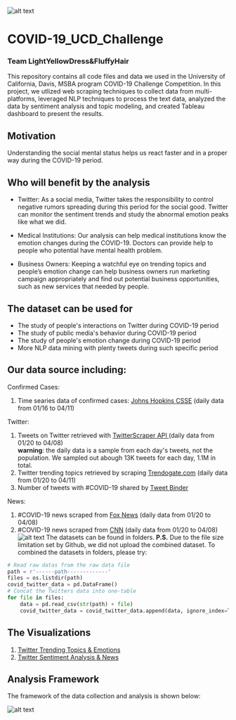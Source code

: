 ![alt text](https://harfordcountyhealth.com/wp-content/uploads/2020/01/home-banner.jpg "COVID-19 Banner")
# COVID-19_UCD_Challenge
### Team LightYellowDress&amp;FluffyHair 
This repository contains all code files and data we used in the University of California, Davis, MSBA program COVID-19 Challenge Competition. In this project, we utlized web scraping techniques to collect data from multi-platforms, leveraged NLP techniques to process the text data, analyzed the data by sentiment analysis and topic modeling, and created Tableau dashboard to present the results. 

## Motivation
Understanding the social mental status helps us react faster and in a proper way during the COVID-19 period.

## Who will benefit by the analysis
- Twitter: As a social media, Twitter takes the responsibility to control negative rumors spreading during this period for the social good. Twitter can monitor the sentiment trends and study the abnormal emotion peaks like what we did. 

- Medical Institutions: Our analysis can help medical institutions know the emotion changes during the COVID-19. Doctors can provide help to people who potential have mental health problem.

- Business Owners: Keeping a watchful eye on trending topics and people’s emotion change can help business owners run marketing campaign appropriately and find out potential business opportunities, such as new services that needed by people. 

## The dataset can be used for 
- The study of people's interactions on Twitter during COVID-19 period
- The study of public media's behavior during COVID-19 period
- The study of people's emotion change during COVID-19 period
- More NLP data mining with plenty tweets during such specific period

## Our data source including:

Confirmed Cases:
1. Time searies data of confirmed cases: [Johns Hopkins CSSE](https://github.com/CSSEGISandData/COVID-19) (daily data from 01/16 to 04/11)

Twitter:
1. Tweets on Twitter retrieved with [TwitterScraper API ](https://github.com/taspinar/twitterscraper) (daily data from 01/20 to 04/08)\
  **warning**: the daily data is a sample from each day's tweets, not the population. We sampled out abough 13K tweets for each day, 1.1M in total.
2. Twitter trending topics retrieved by scraping [Trendogate.com](https://trendogate.com) (daily data from 01/20 to 04/11)
3. Number of tweets with #COVID-19 shared by [Tweet Binder](https://www.tweetbinder.com/blog/covid-19-coronavirus-twitter/) 

News:
1. #COVID-19 news scraped from [Fox News](https://www.foxnews.com/) (daily data from 01/20 to 04/08)
2. #COVID-19 news scraped from [CNN](https://www.cnn.com/) (daily data from 01/20 to 04/08)
![alt text](https://github.com/xxz-jessica/COVID-19_UCD_Challenge/blob/master/data_description.JPG)
The datasets can be found in folders. **P.S.** Due to the file size limitation set by Github, we did not upload the combined dataset. To combined the datasets in folders, please try:
```python
# Read raw datas from the raw data file
path = r'------path-------------'
files = os.listdir(path)
covid_twitter_data = pd.DataFrame()
# Concat the Twitters data into one-table
for file in files:
    data = pd.read_csv(str(path) + file)
    covid_twitter_data = covid_twitter_data.append(data, ignore_index=True)
```


## The Visualizations
1. [Twitter Trending Topics & Emotions](https://public.tableau.com/profile/jessica4482#!/vizhome/Book1_15869470914670/TwitterTrendsSenti)
2. [Twitter Sentiment Analysis & News](https://public.tableau.com/profile/willa.yu#!/vizhome/SentimentDashboardwithNewsTopics/Dashboard1?publish=yes)

## Analysis Framework
The framework of the data collection and analysis is shown below: 

![alt text](https://github.com/xxz-jessica/COVID-19_UCD_Challenge/blob/master/framework.JPG)
